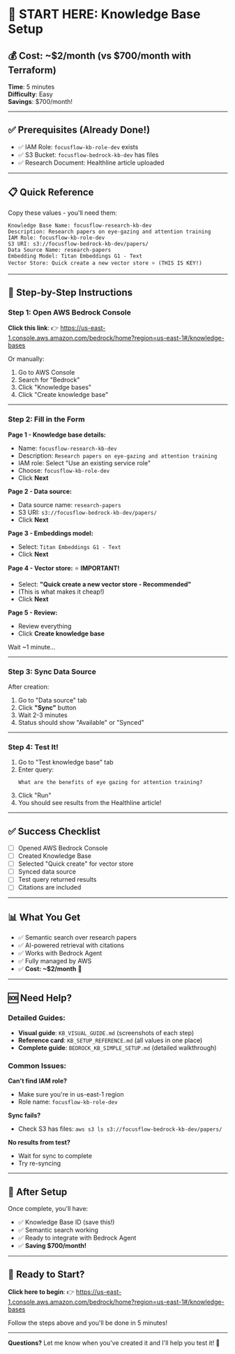# 🚀 START HERE: Knowledge Base Setup

## 💰 Cost: ~$2/month (vs $700/month with Terraform)

**Time**: 5 minutes  
**Difficulty**: Easy  
**Savings**: $700/month!

---

## ✅ Prerequisites (Already Done!)

- ✅ IAM Role: `focusflow-kb-role-dev` exists
- ✅ S3 Bucket: `focusflow-bedrock-kb-dev` has files
- ✅ Research Document: Healthline article uploaded

---

## 📋 Quick Reference

Copy these values - you'll need them:

```
Knowledge Base Name: focusflow-research-kb-dev
Description: Research papers on eye-gazing and attention training
IAM Role: focusflow-kb-role-dev
S3 URI: s3://focusflow-bedrock-kb-dev/papers/
Data Source Name: research-papers
Embedding Model: Titan Embeddings G1 - Text
Vector Store: Quick create a new vector store ⭐ (THIS IS KEY!)
```

---

## 🎯 Step-by-Step Instructions

### Step 1: Open AWS Bedrock Console

**Click this link**:
👉 https://us-east-1.console.aws.amazon.com/bedrock/home?region=us-east-1#/knowledge-bases

Or manually:
1. Go to AWS Console
2. Search for "Bedrock"
3. Click "Knowledge bases"
4. Click "Create knowledge base"

---

### Step 2: Fill in the Form

**Page 1 - Knowledge base details:**
- Name: `focusflow-research-kb-dev`
- Description: `Research papers on eye-gazing and attention training`
- IAM role: Select "Use an existing service role"
- Choose: `focusflow-kb-role-dev`
- Click **Next**

**Page 2 - Data source:**
- Data source name: `research-papers`
- S3 URI: `s3://focusflow-bedrock-kb-dev/papers/`
- Click **Next**

**Page 3 - Embeddings model:**
- Select: `Titan Embeddings G1 - Text`
- Click **Next**

**Page 4 - Vector store:** ⭐ **IMPORTANT!**
- Select: **"Quick create a new vector store - Recommended"**
- (This is what makes it cheap!)
- Click **Next**

**Page 5 - Review:**
- Review everything
- Click **Create knowledge base**

Wait ~1 minute...

---

### Step 3: Sync Data Source

After creation:
1. Go to "Data source" tab
2. Click **"Sync"** button
3. Wait 2-3 minutes
4. Status should show "Available" or "Synced"

---

### Step 4: Test It!

1. Go to "Test knowledge base" tab
2. Enter query:
   ```
   What are the benefits of eye gazing for attention training?
   ```
3. Click "Run"
4. You should see results from the Healthline article!

---

## ✅ Success Checklist

- [ ] Opened AWS Bedrock Console
- [ ] Created Knowledge Base
- [ ] Selected "Quick create" for vector store
- [ ] Synced data source
- [ ] Test query returned results
- [ ] Citations are included

---

## 📊 What You Get

- ✅ Semantic search over research papers
- ✅ AI-powered retrieval with citations
- ✅ Works with Bedrock Agent
- ✅ Fully managed by AWS
- ✅ **Cost: ~$2/month** 🎉

---

## 🆘 Need Help?

### Detailed Guides:
- **Visual guide**: `KB_VISUAL_GUIDE.md` (screenshots of each step)
- **Reference card**: `KB_SETUP_REFERENCE.md` (all values in one place)
- **Complete guide**: `BEDROCK_KB_SIMPLE_SETUP.md` (detailed walkthrough)

### Common Issues:

**Can't find IAM role?**
- Make sure you're in us-east-1 region
- Role name: `focusflow-kb-role-dev`

**Sync fails?**
- Check S3 has files: `aws s3 ls s3://focusflow-bedrock-kb-dev/papers/`

**No results from test?**
- Wait for sync to complete
- Try re-syncing

---

## 🎉 After Setup

Once complete, you'll have:
- ✅ Knowledge Base ID (save this!)
- ✅ Semantic search working
- ✅ Ready to integrate with Bedrock Agent
- ✅ **Saving $700/month!**

---

## 🚀 Ready to Start?

**Click here to begin**:
👉 https://us-east-1.console.aws.amazon.com/bedrock/home?region=us-east-1#/knowledge-bases

Follow the steps above and you'll be done in 5 minutes!

---

**Questions?** Let me know when you've created it and I'll help you test it! 🎯
